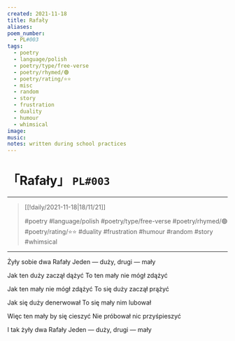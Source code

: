 ```yaml
---
created: 2021-11-18
title: Rafały
aliases:
poem_number:
  - PL#003
tags:
  - poetry
  - language/polish
  - poetry/type/free-verse
  - poetry/rhymed/🟢
  - poetry/rating/⭐⭐
  - misc
  - random
  - story
  - frustration
  - duality
  - humour
  - whimsical
image:
music:
notes: written during school practices
---
```

# 「Rafały」 `PL#003`

---

> [[!daily/2021-11-18|18/11/21]]
> 
> #poetry
> #language/polish 
> #poetry/type/free-verse 
> #poetry/rhymed/🟢 
> #poetry/rating/⭐⭐ 
> #duality #frustration #humour #random #story #whimsical

---

Żyły sobie dwa Rafały
   Jeden — duży, drugi — mały

Jak ten duży zaczął dążyć
   To ten mały nie mógł zdążyć

Jak ten mały nie mógł zdążyć
   To się duży zaczął prążyć

Jak się duży denerwował
   To się mały nim lubował

Więc ten mały by się cieszyć
   Nie próbował nic przyśpieszyć

I tak żyły dwa Rafały
   Jeden — duży, drugi — mały